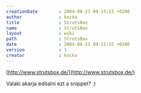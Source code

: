 ```yaml
---
creationDate        : 2004-08-23 09:15:15 +0200 
author              : kocka 
title               : StrutsBox 
name                : StrutsBox 
layout              : wiki 
path                : StrutsBox 
date                : 2004-08-23 09:15:15 +0200 
version             : 1 
creator             : kocka 
---
```

[http://www.strutsbox.de/](http://www.strutsbox.de/)

Valaki akarja editalni ezt a snippet? :)

